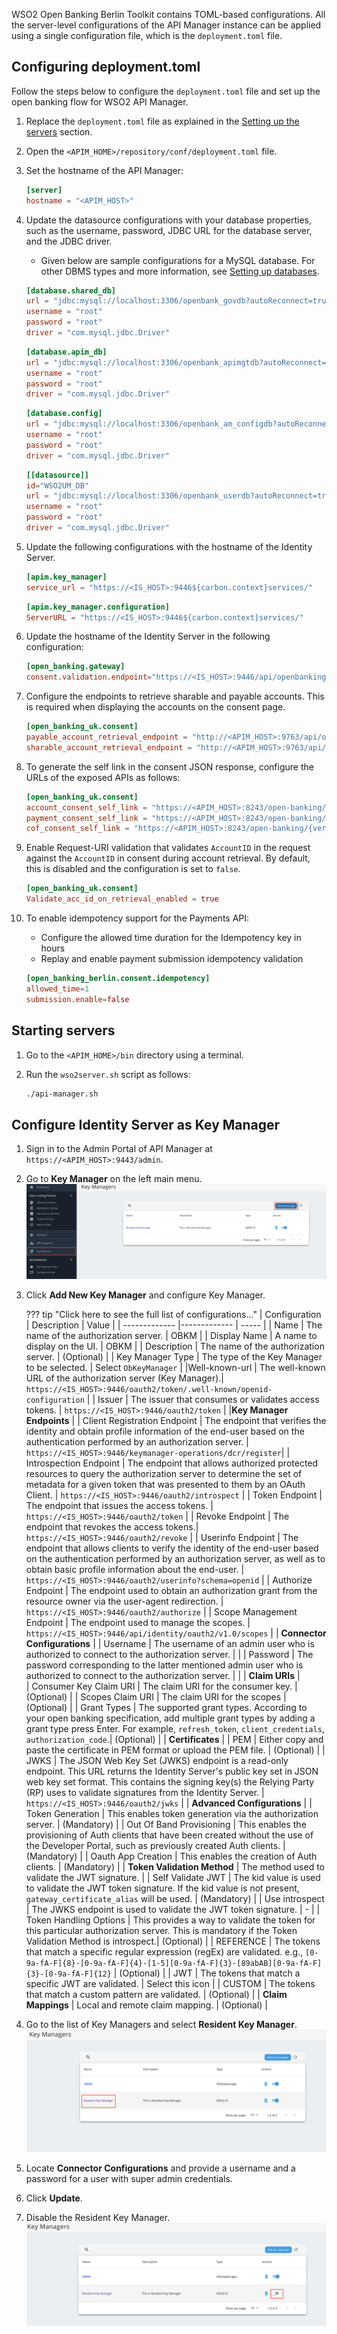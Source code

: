 WSO2 Open Banking Berlin Toolkit contains TOML-based configurations. All the server-level configurations of the 
API Manager instance can be applied using a single configuration file, which is the `deployment.toml` file. 

## Configuring deployment.toml

Follow the steps below to configure the `deployment.toml` file and set up the open banking flow for WSO2 API Manager.

1. Replace the `deployment.toml` file as explained in the 
[Setting up the servers](setting-up-servers.md#copying-the-deploymenttoml) section.
 
2. Open the `<APIM_HOME>/repository/conf/deployment.toml` file.

3. Set the hostname of the API Manager:

    ``` toml
    [server]
    hostname = "<APIM_HOST>" 
    ```

4. Update the datasource configurations with your database properties, such as the username, password, JDBC URL for the 
database server, and the JDBC driver. 

    - Given below are sample configurations for a MySQL database. For other DBMS types and more information, 
    see [Setting up databases](setting-up-databases.md).
   
    ```toml tab='shared_db'
    [database.shared_db]
    url = "jdbc:mysql://localhost:3306/openbank_govdb?autoReconnect=true&amp;useSSL=false"
    username = "root"
    password = "root"
    driver = "com.mysql.jdbc.Driver"
    ```
    
    ```toml tab='apim_db'
    [database.apim_db]
    url = "jdbc:mysql://localhost:3306/openbank_apimgtdb?autoReconnect=true&amp;useSSL=false"
    username = "root"
    password = "root"
    driver = "com.mysql.jdbc.Driver"
    ```
    
    ```toml tab='config'
    [database.config]
    url = "jdbc:mysql://localhost:3306/openbank_am_configdb?autoReconnect=true&amp;useSSL=false"
    username = "root"
    password = "root"
    driver = "com.mysql.jdbc.Driver"
    ```
    
    ```toml tab='WSO2UM_DB'
    [[datasource]]
    id="WSO2UM_DB"
    url = "jdbc:mysql://localhost:3306/openbank_userdb?autoReconnect=true&amp;useSSL=false"
    username = "root"
    password = "root"
    driver = "com.mysql.jdbc.Driver"
    ```

5. Update the following configurations with the hostname of the Identity Server.  
   
    ``` toml
    [apim.key_manager]
    service_url = "https://<IS_HOST>:9446${carbon.context}services/"
    ```
   
    ``` toml
    [apim.key_manager.configuration]
    ServerURL = "https://<IS_HOST>:9446${carbon.context}services/"
    ```

6. Update the hostname of the Identity Server in the following configuration:

    ``` toml
    [open_banking.gateway]
    consent.validation.endpoint="https://<IS_HOST>:9446/api/openbanking/consent/validate"
    ```
   
8. Configure the endpoints to retrieve sharable and payable accounts. This is required when displaying the accounts on 
the consent page.

    ``` toml
    [open_banking_uk.consent]
    payable_account_retrieval_endpoint = "http://<APIM_HOST>:9763/api/openbanking/uk/backend/services/bankaccounts/bankaccountservice/payable-accounts"
    sharable_account_retrieval_endpoint = "http://<APIM_HOST>:9763/api/openbanking/uk/backend/services/bankaccounts/bankaccountservice/sharable-accounts"
    ```
   
9. To generate the self link in the consent JSON response, configure the URLs of the exposed APIs as follows:

    ``` toml
    [open_banking_uk.consent]
    account_consent_self_link = "https://<APIM_HOST>:8243/open-banking/{version}/aisp/"
    payment_consent_self_link = "https://<APIM_HOST>:8243/open-banking/{version}/pisp/"
    cof_consent_self_link = "https://<APIM_HOST>:8243/open-banking/{version}/cbpii/"    
    ```
    
10. Enable Request-URI validation that validates `AccountID` in the request against the `AccountID` in consent during 
account retrieval. By default, this is disabled and the configuration is set to `false`.

    ``` toml
    [open_banking_uk.consent]
    Validate_acc_id_on_retrieval_enabled = true
    ```
    
11. To enable idempotency support for the Payments API:

    - Configure the allowed time duration for the Idempotency key in hours
    - Replay and enable payment submission idempotency validation

    ``` toml
    [open_banking_berlin.consent.idempotency]
    allowed_time=1
    submission.enable=false
    ```

## Starting servers

1. Go to the `<APIM_HOME>/bin` directory using a terminal.

2. Run the `wso2server.sh` script as follows:

    ``` bash
    ./api-manager.sh
    ``` 

## Configure Identity Server as Key Manager

 1. Sign in to the Admin Portal of API Manager at `https://<APIM_HOST>:9443/admin`.
 2. Go to **Key Manager** on the left main menu. ![add_Key_Manager](../assets/img/get-started/quick-start-guide/add_Key_Manager.png)
 3. Click **Add New Key Manager** and configure Key Manager. 
    
    ??? tip "Click here to see the full list of configurations..."
        | Configuration       | Description                           | Value                    |
        | -------------       |-------------                          | -----                    |
        | Name                | The name of the authorization server. | OBKM                     |
        | Display Name        | A name to display on the UI.          | OBKM                     |
        | Description         | The name of the authorization server. | (Optional)               |
        | Key Manager Type    | The type of the Key Manager to be selected. | Select `ObKeyManager` |
        |Well-known-url      | The well-known URL of the authorization server (Key Manager).|   `https://<IS_HOST>:9446/oauth2/token/.well-known/openid-configuration` |
        | Issuer              | The issuer that consumes or validates access tokens.         | `https://<IS_HOST>:9446/oauth2/token` |
        |**Key Manager Endpoints**                                                                |
        | Client Registration Endpoint | The endpoint that verifies the identity and obtain profile information of the end-user based on the authentication performed by an authorization server.  |  `https://<IS_HOST>:9446/keymanager-operations/dcr/register`| 
        | Introspection Endpoint | The endpoint that allows authorized protected resources to query the authorization server to determine the set of metadata for a given token that was presented to them by an OAuth Client. | `https://<IS_HOST>:9446/oauth2/introspect` |
        | Token Endpoint      | The endpoint that issues the access tokens. | `https://<IS_HOST>:9446/oauth2/token` |
        | Revoke Endpoint     | The endpoint that revokes the access tokens.| `https://<IS_HOST>:9446/oauth2/revoke` |
        | Userinfo Endpoint   | The endpoint that allows clients to verify the identity of the end-user based on the authentication performed by an authorization server, as well as to obtain basic profile information about the end-user. | `https://<IS_HOST>:9446/oauth2/userinfo?schema=openid` |
        | Authorize Endpoint  | The endpoint used to obtain an authorization grant from the resource owner via the user-agent redirection. | `https://<IS_HOST>:9446/oauth2/authorize` |
        | Scope Management Endpoint | The endpoint used to manage the scopes. | `https://<IS_HOST>:9446/api/identity/oauth2/v1.0/scopes` |
        | **Connector Configurations**                        |
        | Username            | The username of an admin user who is authorized to connect to the authorization server. |  |
        | Password            | The password corresponding to the latter mentioned admin user who is authorized to connect to the authorization server. | |
        | **Claim URIs**      |   
        | Consumer Key Claim URI | The claim URI for the consumer key.  | (Optional)  |
        | Scopes Claim URI | The claim URI for the scopes | (Optional) | 
        | Grant Types | The supported grant types. According to your open banking specification, add multiple grant types by adding a grant type press Enter. For example, `refresh_token`, `client_credentials`, `authorization_code`.| (Optional) |
        | **Certificates** | 
        | PEM | Either copy and paste the certificate in PEM format or upload the PEM file. | (Optional) |
        | JWKS | The JSON Web Key Set (JWKS) endpoint is a read-only endpoint. This URL returns the Identity Server's public key set in JSON web key set format. This contains the signing key(s) the Relying Party (RP) uses to validate signatures from the Identity Server. | `https://<IS_HOST>:9446/oauth2/jwks` |
        | **Advanced Configurations** |
        | Token Generation | This enables token generation via the authorization server. | (Mandatory) |
        | Out Of Band Provisioning | This enables the provisioning of Auth clients that have been created without the use of the Developer Portal, such as previously created Auth clients. | (Mandatory) |
        | Oauth App Creation | This enables the creation of Auth clients. | (Mandatory) |
        | **Token Validation Method** | The method used to validate the JWT signature. |
        | Self Validate JWT | The kid value is used to validate the JWT token signature. If the kid value is not present, `gateway_certificate_alias` will be used. | (Mandatory) |
        | Use introspect | The JWKS endpoint is used to validate the JWT token signature. | - |
        | Token Handling Options | This provides a way to validate the token for this particular authorization server. This is mandatory if the Token Validation Method is introspect.| (Optional) |
        | REFERENCE | The tokens that match a specific regular expression (regEx) are validated. e.g., <code>[0-9a-fA-F]{8}-[0-9a-fA-F]{4}-[1-5][0-9a-fA-F]{3}-[89abAB][0-9a-fA-F]{3}-[0-9a-fA-F]{12}</code> | (Optional) |
        | JWT | The tokens that match a specific JWT are validated. | Select this icon |
        | CUSTOM | The tokens that match a custom pattern are validated. | (Optional) |
        | **Claim Mappings** | Local and remote claim mapping. | (Optional) |
    

4. Go to the list of Key Managers and select **Resident Key Manager**. ![select_resident_KM](../assets/img/get-started/quick-start-guide/select_resident_KM.png)

5. Locate **Connector Configurations** and provide a username and a password for a user with super admin credentials.

6. Click **Update**.

7. Disable the Resident Key Manager. ![disable_resident_KM](../assets/img/get-started/quick-start-guide/disable_resident_KM.png)
